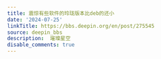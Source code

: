 ```yaml
---
title: 震惊有些软件的玲珑版本比deb的还小
date: '2024-07-25'
linkTitle: https://bbs.deepin.org/en/post/275545
source: deepin_bbs
description:  璀璨星空 
disable_comments: true
---
```


